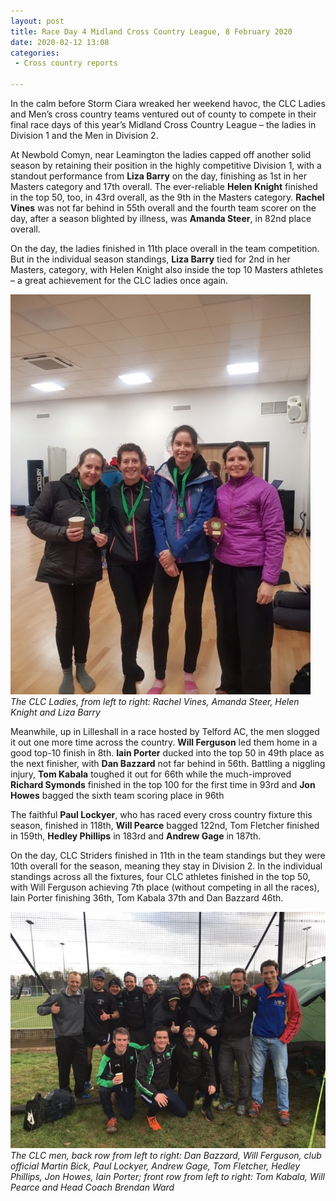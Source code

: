 ```yaml
---
layout: post
title: Race Day 4 Midland Cross Country League, 8 February 2020
date: 2020-02-12 13:08
categories:
 - Cross country reports

---
```


In the calm before Storm Ciara wreaked her weekend havoc, the CLC Ladies and Men’s cross country teams ventured out of county to compete in their final race days of this year’s Midland Cross Country League – the ladies in Division 1 and the Men in Division 2.

At Newbold Comyn, near Leamington the ladies capped off another solid season by retaining their position in the highly competitive Division 1, with a standout performance from __Liza Barry__ on the day, finishing as 1st in her Masters category and 17th overall. The ever-reliable __Helen Knight__ finished in the top 50, too, in 43rd overall, as the 9th in the Masters category. __Rachel Vines__ was not far behind in 55th overall and the fourth team scorer on the day, after a season blighted by illness, was __Amanda Steer__, in 82nd place overall.

On the day, the ladies finished in 11th place overall in the team competition. But in the individual season standings, __Liza Barry__ tied for 2nd in her Masters, category, with Helen Knight also inside the top 10 Masters athletes – a great achievement for the CLC ladies once again.

![The CLC Ladies, from left to right: Rachel Vines, Amanda Steer, Helen Knight and Liza Barry](/images/2020/02/Ladies-Race4-Midland-League-8.2.20.jpg)
_The CLC Ladies, from left to right: Rachel Vines, Amanda Steer, Helen Knight and Liza Barry_

Meanwhile, up in Lilleshall in a race hosted by Telford AC, the men slogged it out one more time across the country. __Will Ferguson__ led them home in a good top-10 finish in 8th. __Iain Porter__ ducked into the top 50 in 49th place as the next finisher, with __Dan Bazzard__ not far behind in 56th. Battling a niggling injury, __Tom Kabala__ toughed it out for 66th while the much-improved __Richard Symonds__ finished in the top 100 for the first time in 93rd and __Jon Howes__ bagged the sixth team scoring place in 96th

The faithful __Paul Lockyer__, who has raced every cross country fixture this season, finished in 118th, __Will Pearce__ bagged 122nd, Tom Fletcher finished in 159th, __Hedley Phillips__ in 183rd and __Andrew Gage__ in 187th.

On the day, CLC Striders finished in 11th in the team standings but they were 10th overall for the season, meaning they stay in Division 2. In the individual standings across all the fixtures, four CLC athletes finished in the top 50, with Will Ferguson achieving 7th place (without competing in all the races), Iain Porter finishing 36th, Tom Kabala 37th and Dan Bazzard 46th.

![The CLC men, back row from left to right: Dan Bazzard, Will Ferguson, club official Martin Bick, Paul Lockyer, Andrew Gage, Tom Fletcher, Hedley Phillips, Jon Howes, Iain Porter; front row from left to right: Tom Kabala, Will Pearce and Head Coach Brendan Ward2020](/images/2020/02/Men-Race4-Midland-League-8.2.20-1-768x576.jpg)
_The CLC men, back row from left to right: Dan Bazzard, Will Ferguson, club official Martin Bick, Paul Lockyer, Andrew Gage, Tom Fletcher, Hedley Phillips, Jon Howes, Iain Porter; front row from left to right: Tom Kabala, Will Pearce and Head Coach Brendan Ward_